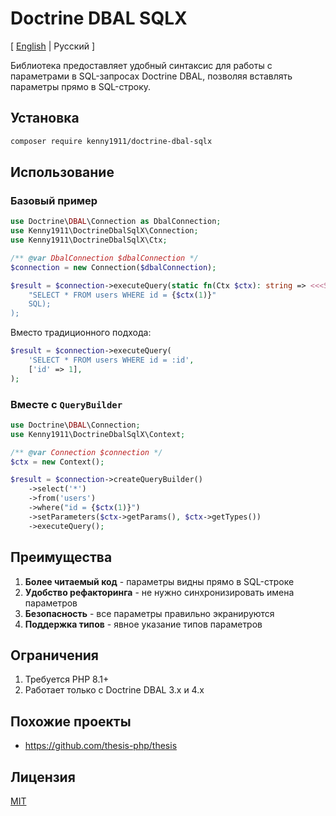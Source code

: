 # Doctrine DBAL SQLX

[ [English](./README.md) | Русский ]

Библиотека предоставляет удобный синтаксис для работы с параметрами в SQL-запросах Doctrine DBAL, позволяя вставлять
параметры прямо в SQL-строку.

## Установка

```bash
composer require kenny1911/doctrine-dbal-sqlx
```

## Использование

### Базовый пример

```php
use Doctrine\DBAL\Connection as DbalConnection;
use Kenny1911\DoctrineDbalSqlX\Connection;
use Kenny1911\DoctrineDbalSqlX\Ctx;

/** @var DbalConnection $dbalConnection */
$connection = new Connection($dbalConnection);

$result = $connection->executeQuery(static fn(Ctx $ctx): string => <<<SQL
    "SELECT * FROM users WHERE id = {$ctx(1)}"
    SQL);
);
```

Вместо традиционного подхода:
```php
$result = $connection->executeQuery(
    'SELECT * FROM users WHERE id = :id',
    ['id' => 1],
);
```

### Вместе с `QueryBuilder`

```php
use Doctrine\DBAL\Connection;
use Kenny1911\DoctrineDbalSqlX\Context;

/** @var Connection $connection */
$ctx = new Context();

$result = $connection->createQueryBuilder()
    ->select('*')
    ->from('users')
    ->where("id = {$ctx(1)}")
    ->setParameters($ctx->getParams(), $ctx->getTypes())
    ->executeQuery();
```

## Преимущества

1. **Более читаемый код** - параметры видны прямо в SQL-строке
2. **Удобство рефакторинга** - не нужно синхронизировать имена параметров
3. **Безопасность** - все параметры правильно экранируются
4. **Поддержка типов** - явное указание типов параметров

## Ограничения

1. Требуется PHP 8.1+
2. Работает только с Doctrine DBAL 3.x и 4.x

## Похожие проекты

- https://github.com/thesis-php/thesis

## Лицензия

[MIT](./LICENSE)
